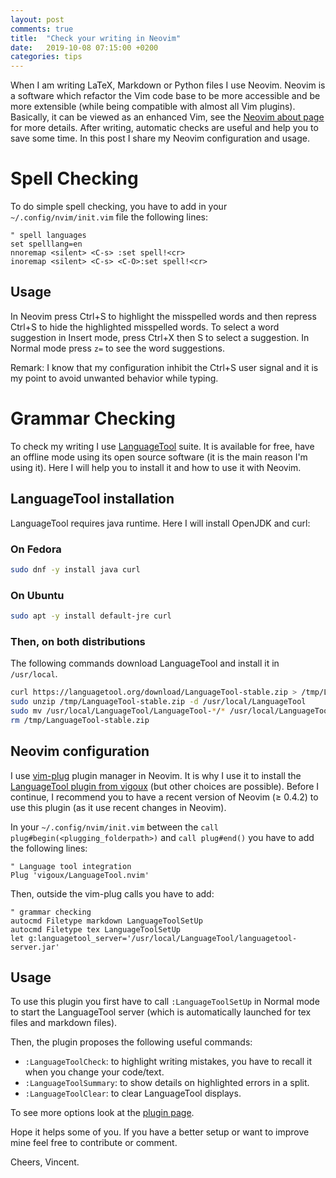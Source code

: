 ```yaml
---
layout: post
comments: true
title:  "Check your writing in Neovim"
date:   2019-10-08 07:15:00 +0200
categories: tips
---
```


When I am writing LaTeX, Markdown or Python files I use Neovim.
Neovim is a software which refactor the Vim code base to be more accessible and be more extensible (while being compatible with almost all Vim plugins). 
Basically, it can be viewed as an enhanced Vim, see the [Neovim about page](https://neovim.io/charter/) for more details.
After writing, automatic checks are useful and help you to save some time.
In this post I share my Neovim configuration and usage.

# Spell Checking
To do simple spell checking, you have to add in your `~/.config/nvim/init.vim` file the following lines:

```
" spell languages
set spelllang=en
nnoremap <silent> <C-s> :set spell!<cr>
inoremap <silent> <C-s> <C-O>:set spell!<cr>
```

## Usage

In Neovim press Ctrl+S to highlight the misspelled words and then repress Ctrl+S to hide the highlighted misspelled words.
To select a word suggestion in Insert mode, press Ctrl+X then S to select a suggestion.
In Normal mode press `z=` to see the word suggestions.

Remark: I know that my configuration inhibit the Ctrl+S user signal and it is my point to avoid unwanted behavior while typing.

# Grammar Checking

To check my writing I use [LanguageTool](https://www.languagetool.org/) suite.
It is available for free, have an offline mode using its open source software (it is the main reason I'm using it).
Here I will help you to install it and how to use it with Neovim.

## LanguageTool installation

LanguageTool requires java runtime.
Here I will install OpenJDK and curl:

### On Fedora
```bash
sudo dnf -y install java curl
```

### On Ubuntu
```bash
sudo apt -y install default-jre curl
```

### Then, on both distributions
The following commands download LanguageTool and install it in `/usr/local`.

```bash
curl https://languagetool.org/download/LanguageTool-stable.zip > /tmp/LanguageTool-stable.zip
sudo unzip /tmp/LanguageTool-stable.zip -d /usr/local/LanguageTool
sudo mv /usr/local/LanguageTool/LanguageTool-*/* /usr/local/LanguageTool/
rm /tmp/LanguageTool-stable.zip
```


## Neovim configuration
I use [vim-plug](https://github.com/junegunn/vim-plug) plugin manager in Neovim.
It is why I use it to install the [LanguageTool plugin from vigoux](https://github.com/vigoux/LanguageTool.nvim) (but other choices are possible).
Before I continue, I recommend you to have a recent version of Neovim (&ge; 0.4.2) to use this plugin (as it use recent changes in Neovim).

In your `~/.config/nvim/init.vim` between the `call plug#begin(<plugging_folderpath>)` and `call plug#end()` you have to add the following lines:

```
" Language tool integration
Plug 'vigoux/LanguageTool.nvim'                                                                                 
```

Then, outside the vim-plug calls you have to add:

```
" grammar checking
autocmd Filetype markdown LanguageToolSetUp
autocmd Filetype tex LanguageToolSetUp
let g:languagetool_server='/usr/local/LanguageTool/languagetool-server.jar'
```

## Usage

To use this plugin you first have to call `:LanguageToolSetUp` in Normal mode to start the LanguageTool server (which is automatically launched for tex files and markdown files).

Then, the plugin proposes the following useful commands:

* `:LanguageToolCheck`: to highlight writing mistakes, you have to recall it when you change your code/text.
* `:LanguageToolSummary`: to show details on highlighted errors in a split. 
* `:LanguageToolClear`: to clear LanguageTool displays.

To see more options look at the [plugin page](https://github.com/vigoux/LanguageTool.nvim).

Hope it helps some of you.
If you have a better setup or want to improve mine feel free to contribute or comment.

Cheers, Vincent.
